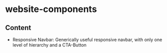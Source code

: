 # website-components

## Content

* Responsive Navbar: Generically useful responsive navbar, with only one level of hierarchy and a CTA-Button
